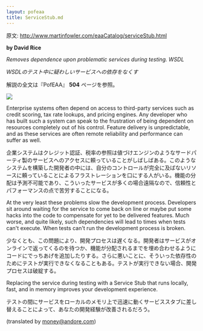 ```yaml
---
layout: pofeaa
title: ServiceStub.md
---
```


原文: http://www.martinfowler.com/eaaCatalog/serviceStub.html

**by David Rice**

*Removes dependence upon problematic services during testing. WSDL*

*WSDLのテスト中に疑わしいサービスへの依存をなくす*

解説の全文は『PofEAA』 **504** ページを参照。

![](http://www.martinfowler.com/eaaCatalog/serviceStubSketch.gif)

Enterprise systems often depend on access to third-party services such as credit scoring, tax rate lookups, and pricing engines. Any developer who has built such a system can speak to the frustration of being dependent on resources completely out of his control. Feature delivery is unpredictable, and as these services are often remote reliability and performance can suffer as well.

企業システムはクレジット認証、税率の参照は値づけエンジンのようなサードパーティ製のサービスへのアクセスに頼っていることがしばしばある。このようなシステムを構築した開発者の中には、自分のコントロールが完全に及ばないリソースに頼っていることによるフラストレーションを口にする人がいる。機能の分配は予測不可能であり、こういったサービスが多くの場合遠隔なので、信頼性とパフォーマンスの点で苦労することになる。

At the very least these problems slow the development process. Developers sit around waiting for the service to come back on line or maybe put some hacks into the code to compensate for yet to be delivered features. Much worse, and quite likely, such dependencies will lead to times when tests can't execute. When tests can't run the development process is broken.

少なくとも、この問題により、開発プロセスは遅くなる。開発者はサービスがオンラインで返ってくるのを待つか、機能が分配されるまでを埋め合わせるようにコードにでっちあげを追加したりする。さらに悪いことに、そういった依存性のためにテストが実行できなくなることもある。テストが実行できない場合、開発プロセスは破綻する。

Replacing the service during testing with a Service Stub that runs locally, fast, and in memory improves your development experience.

テストの間にサービスをローカルのメモリ上で迅速に動くサービススタブに差し替えることによって、あなたの開発経験が改善されるだろう。

(translated by money@andore.com)
